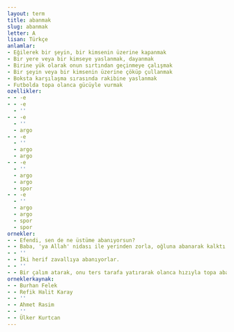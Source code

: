 ```yaml
---
layout: term
title: abanmak
slug: abanmak
letter: A
lisan: Türkçe
anlamlar:
- Eğilerek bir şeyin, bir kimsenin üzerine kapanmak
- Bir yere veya bir kimseye yaslanmak, dayanmak
- Birine yük olarak onun sırtından geçinmeye çalışmak
- Bir şeyin veya bir kimsenin üzerine çöküp çullanmak
- Boksta karşılaşma sırasında rakibine yaslanmak
- Futbolda topa olanca gücüyle vurmak
ozellikler:
- - -e
- - -e
  - ''
- - -e
  - ''
  - argo
- - -e
  - ''
  - argo
  - argo
- - -e
  - ''
  - argo
  - argo
  - spor
- - -e
  - ''
  - argo
  - argo
  - spor
  - spor
ornekler:
- - Efendi, sen de ne üstüme abanıyorsun?
- - Baba, 'ya Allah' nidası ile yerinden zorla, oğluna abanarak kalktı.
- - ''
- - İki herif zavallıya abanıyorlar.
- - ''
- - Bir çalım atarak, onu ters tarafa yatırarak olanca hızıyla topa abandı ve bir gol daha attı.
orneklerkaynak:
- - Burhan Felek
- - Refik Halit Karay
- - ''
- - Ahmet Rasim
- - ''
- - Ülker Kurtcan
---
```

